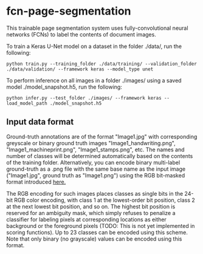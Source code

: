 # fcn-page-segmentation

This trainable page segmentation system uses fully-convolutional neural networks (FCNs) to label the contents of document images.

To train a Keras U-Net model on a dataset in the folder ./data/, run the following:
```
python train.py --training_folder ./data/training/ --validation_folder ./data/validation/ --framework keras --model_type unet
```

To perform inference on all images in a folder ./images/ using a saved model ./model_snapshot.h5, run the following:
```
python infer.py --test_folder ./images/ --framework keras --load_model_path ./model_snapshot.h5
```

## Input data format
Ground-truth annotations are of the format "Image1.jpg" with corresponding greyscale or binary ground truth images "Image1_handwriting.png", "Image1_machineprint.png", "Image1_stamps.png", etc.
The names and number of classes will be determined automatically based on the contents of the training folder.
Alternatively, you can encode binary multi-label ground-truth as a .png file with the same base name as the input image ("Image1.jpg", ground truth as "Image1.png") using the RGB bit-masked format introduced 
[here.](https://diuf.unifr.ch/main/hisdoc/icdar2017-hisdoc-layout-comp)

The RGB encoding for such images places classes as single bits in the 24-bit RGB color encoding, with class 1 at the lowest-order bit position, class 2 at the next lowest bit position, and so on.
The highest bit position is reserved for an ambiguity mask, which simply refuses to penalize a classifier for labeling pixels at corresponding locations as either background or the foreground pixels (TODO: This is not yet implemented in scoring functions).
Up to 23 classes can be encoded using this scheme. Note that only binary (no grayscale) values can be encoded using this format.
